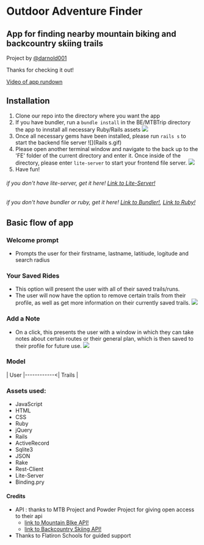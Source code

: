 # Outdoor Adventure Finder

## App for finding nearby mountain biking and backcountry skiing trails

Project by [@darnold001](https://github.com/darnold001)

Thanks for checking it out!

[Video of app rundown](https://www.youtube.com/embed/0mROs3x2Xoc)

## Installation
   1. Clone our repo into the directory where you want the app
   2. If you have bundler, run a ```bundle install``` in the BE/MTBTrip directory the app to innstall all necessary Ruby/Rails assets
  ![](FolderChange.gif)
   3. Once all necessary gems have been installed, please run ```rails s``` to start the backend file server
   ![](Rails s.gif)
   4. Please open another terminal window and navigate to the back up to the 'FE' folder of the current directory and enter it. Once inside of the directory, please      enter ```lite-server``` to start your frontend file server.
   ![](Lite-Server.gif)
   4. Have fun!
   ###### if you don't have lite-server, get it here! [Link to Lite-Server!](https://www.npmjs.com/package/lite-server)
   ###### if you don't have bundler or ruby, get it here! [Link to Bundler!](https://bundler.io/), [Link to Ruby!](https://www.ruby-lang.org/en/downloads/)

## Basic flow of app

### Welcome prompt
   * Prompts the user for their firstname, lastname, latitiude, logitude and search radius


### Your Saved Rides
   * This option will present the user with all of their saved trails/runs.
   * The user will now have the option to remove certain trails from their profile, as well as get more information on their currently saved trails.
  ![](SaveARide.gif)

### Add a Note
   * On a click, this presents the user with a window in which they can take notes about certain routes or their general plan, which is then saved to their profile      for future use.
![](Notes.gif)

### Model

  | User |------------<| Trails |   

### Assets used:
   * JavaScript
   * HTML
   * CSS
   * Ruby
   * jQuery
   * Rails
   * ActiveRecord
   * Sqlite3
   * JSON
   * Rake
   * Rest-Client
   * Lite-Server
   * Binding.pry

#### Credits
   * API : thanks to MTB Project and Powder Project for giving open access to their api
      * [link to Mountain BIke API!](https://www.mtbproject.com)
      * [link to Backcountry Skiing API!](https://www.powderproject.com)
   * Thanks to Flatiron Schools for guided support
